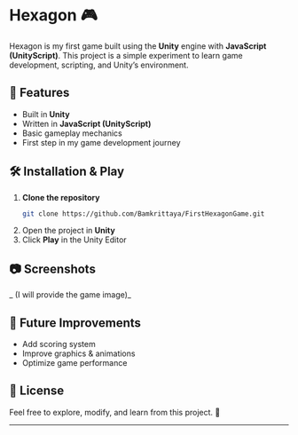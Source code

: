 
# **Hexagon** 🎮  

Hexagon is my first game built using the **Unity** engine with **JavaScript (UnityScript)**. This project is a simple experiment to learn game development, scripting, and Unity’s environment.  

## **📌 Features**  
- Built in **Unity**  
- Written in **JavaScript (UnityScript)**  
- Basic gameplay mechanics  
- First step in my game development journey  

## **🛠️ Installation & Play**  
1. **Clone the repository**  
   ```sh
   git clone https://github.com/Bamkrittaya/FirstHexagonGame.git
   ```
2. Open the project in **Unity**  
3. Click **Play** in the Unity Editor  

## **📷 Screenshots**  
_ (I will provide the game image)_  

## **🚀 Future Improvements**  
- Add scoring system  
- Improve graphics & animations  
- Optimize game performance  

## **📜 License**  
Feel free to explore, modify, and learn from this project. 🚀  

---
